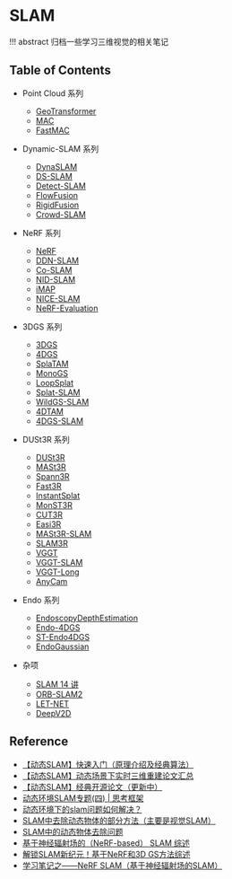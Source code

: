 # SLAM

!!! abstract
    归档一些学习三维视觉的相关笔记

## Table of Contents

- Point Cloud 系列
    - [GeoTransformer](pcd/geotransformer/)
    - [MAC](pcd/mac/)
    - [FastMAC](pcd/fastmac/)

- Dynamic-SLAM 系列
    - [DynaSLAM](dynamic-slam/dynaslam/)
    - [DS-SLAM](dynamic-slam/ds-slam/)
    - [Detect-SLAM](dynamic-slam/detect-slam/)
    - [FlowFusion](dynamic-slam/flowfusion/)
    - [RigidFusion](dynamic-slam/rigidfusion/)
    - [Crowd-SLAM](dynamic-slam/crowd-slam/)

- NeRF 系列
    - [NeRF](nerf/nerf/)
    - [DDN-SLAM](nerf/ddn-slam/)
    - [Co-SLAM](nerf/co-slam/)
    - [NID-SLAM](nerf/nid-slam/)
    - [iMAP](nerf/imap/)
    - [NICE-SLAM](nerf/nice-slam/)
    - [NeRF-Evaluation](nerf/nerf-evaluation/)

- 3DGS 系列
    - [3DGS](3dgs/3dgs/)
    - [4DGS](3dgs/4dgs/)
    - [SplaTAM](3dgs/splatam/)
    - [MonoGS](3dgs/monogs/)
    - [LoopSplat](3dgs/loop-splat/)
    - [Splat-SLAM](3dgs/splat-slam/)
    - [WildGS-SLAM](3dgs/wildgs-slam/)
    - [4DTAM](3dgs/4dtam/)
    - [4DGS-SLAM](3dgs/4dgs-slam/)

- DUSt3R 系列
    - [DUSt3R](dust3r/dust3r/)
    - [MASt3R](dustr3r/mast3r/)
    - [Spann3R](dustr3r/spann3r/)
    - [Fast3R](dustr3r/fast3r/)
    - [InstantSplat](dustr3r/instant-splat/)
    - [MonST3R](dustr3r/monst3r/)
    - [CUT3R](dustr3r/cut3r/)
    - [Easi3R](dustr3r/easi3r/)
    - [MASt3R-SLAM](dustr3r/mast3r-slam/)
    - [SLAM3R](dustr3r/slam3r/)
    - [VGGT](dust3r/vggt/)
    - [VGGT-SLAM](dust3r/vggt-slam/)
    - [VGGT-Long](dust3r/vggt-long/)
    - [AnyCam](dust3r/anycam/)

- Endo 系列
  - [EndoscopyDepthEstimation](endo/endoscopy-depth-estimation/)
  - [Endo-4DGS](endo/endo-4dgs/)
  - [ST-Endo4DGS](endo/st-endo4dgs/)
  - [EndoGaussian](endo/endogaussian/)

- 杂项
    - [SLAM 14 讲](others/vslam14/)
    - [ORB-SLAM2](others/orbslam2/)
    - [LET-NET](others/let-net/)
    - [DeepV2D](others/deepv2d/)

## Reference

- [【动态SLAM】快速入门（原理介绍及经典算法）](https://blog.csdn.net/qinqinxiansheng/article/details/118572355)
- [【动态SLAM】动态场景下实时三维重建论文汇总](https://www.guyuehome.com/34552)
- [【动态SLAM】经典开源论文（更新中）](https://www.guyuehome.com/34287)
- [动态环境SLAM专题(四) | 思考框架](https://zhuanlan.zhihu.com/p/511934128)
- [动态环境下的slam问题如何解决？](https://www.zhihu.com/question/47817909)
- [SLAM中去除动态物体的部分方法（主要是视觉SLAM）](https://blog.csdn.net/catpico/article/details/120897957)
- [SLAM中的动态物体去除问题](https://blog.csdn.net/zhaoliang38/article/details/129054732)
- [基于神经辐射场的（NeRF-based） SLAM 综述](https://zhuanlan.zhihu.com/p/555996624)
- [解锁SLAM新纪元！基于NeRF和3D GS方法综述](https://gfkjgy.com/cms/show-5157.html?p_uid=)
- [学习笔记之——NeRF SLAM（基于神经辐射场的SLAM）](https://blog.csdn.net/gwplovekimi/article/details/135083274)
